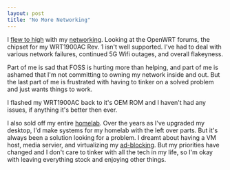 ```yaml
---
layout: post
title: "No More Networking"
---
```


I [flew to high](https://en.wikipedia.org/wiki/Icarus) with my [networking]({{site.baseurl}}/2020/02/01/more-networking-boards.html). Looking at the OpenWRT forums, the chipset for my WRT1900AC Rev. 1 isn't well supported. I've had to deal with various network failures, continued 5G Wifi outages, and overall flakeyness.

Part of me is sad that FOSS is hurting more than helping, and part of me is ashamed that I'm not committing to owning my network inside and out. But the last part of me is frustrated with having to tinker on a solved problem and just wants things to work.

I flashed my WRT1900AC back to it's OEM ROM and I haven't had any issues, if anything it's better then ever.

I also sold off my entire [homelab]({{site.baseurl}}/2019/05/01/home-lab-stand-up.html). Over the years as I've upgraded my desktop, I'd make systems for my homelab with the left over parts. But it's always been a solution looking for a problem. I dreamt about having a VM host, media servier, and virtualizing my [ad-blocking]({{site.baseurl}}/2020/02/01/ad-blocking.html). But my priorities have changed and I don't care to tinker with all the tech in my life, so I'm okay with leaving everything stock and enjoying other things.
